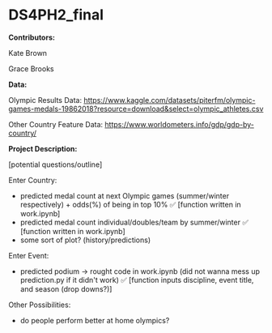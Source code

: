 # DS4PH2_final

**Contributors:**

Kate Brown

Grace Brooks

**Data:**

Olympic Results Data: https://www.kaggle.com/datasets/piterfm/olympic-games-medals-19862018?resource=download&select=olympic_athletes.csv

Other Country Feature Data: https://www.worldometers.info/gdp/gdp-by-country/

**Project Description:**

[potential questions/outline]

Enter Country:

- predicted medal count at next Olympic games (summer/winter respectively) + odds(%) of being in top 10% ✅ [function written in work.ipynb]
- predicted medal count individual/doubles/team by summer/winter ✅ [function written in work.ipynb]
- some sort of plot? (history/predictions)
  
Enter Event:

- predicted podium -> rought code in work.ipynb (did not wanna mess up prediction.py if it didn't work) ✅ [function inputs discipline, event title, and season (drop downs?)]
  
Other Possibilities:

- do people perform better at home olympics?
